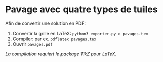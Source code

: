 # Pavage avec quatre types de tuiles

Afin de convertir une solution en PDF:

1. Convertir la grille en LaTeX: `python3 exporter.py > pavages.tex`
2. Compiler: par ex.             `pdflatex pavages.tex`
3. Ouvrir `pavages.pdf`

_La compilation requiert le package TikZ pour LaTeX._
